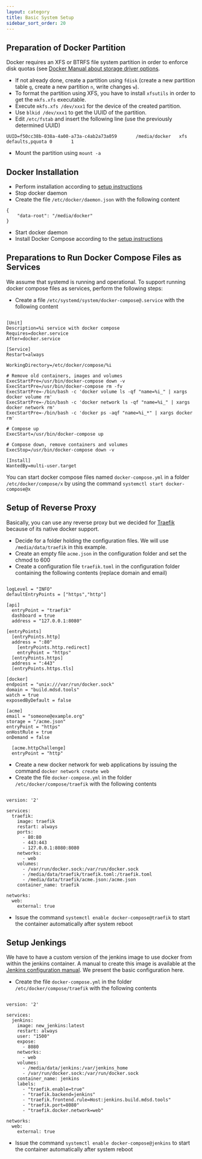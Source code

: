 ```yaml
---
layout: category
title: Basic System Setup
sidebar_sort_order: 20
---
```


## Preparation of Docker Partition

Docker requires an XFS or BTRFS file system partition in order to enforce disk quotas (see [Docker Manual about storage driver options](https://docs.docker.com/engine/reference/commandline/run/).
* If not already done, create a partition using `fdisk` (create a new partition table `g`, create a new partition `n`, write changes `w`).
* To format the partition using XFS, you have to install `xfsutils` in order to get the `mkfs.xfs` executable.
* Execute `mkfs.xfs /dev/xxx1` for the device of the created partition.
* Use `blkid /dev/xxx1` to get the UUID of the partition.
* Edit `/etc/fstab` and insert the following line (use the previously determined UUID)
```shell
UUID=f50cc38b-038a-4a00-a73a-c4ab2a73a059       /media/docker   xfs     defaults,pquota 0       1
```
* Mount the partition using `mount -a`

## Docker Installation

* Perform installation according to [setup instructions](https://docs.docker.com/install/)
* Stop docker daemon
* Create the file `/etc/docker/daemon.json` with the following content
```shell
{
	"data-root": "/media/docker"
}
```
* Start docker daemon
* Install Docker Compose according to the [setup instructions](https://docs.docker.com/compose/install/)

## Preparations to Run Docker Compose Files as Services

We assume that systemd is running and operational. To support running docker compose files as services, perform the following steps:

* Create a file `/etc/systemd/system/docker-compose@.service` with the following content
```shell

[Unit]
Description=%i service with docker compose
Requires=docker.service
After=docker.service

[Service]
Restart=always

WorkingDirectory=/etc/docker/compose/%i

# Remove old containers, images and volumes
ExecStartPre=/usr/bin/docker-compose down -v
ExecStartPre=/usr/bin/docker-compose rm -fv
ExecStartPre=-/bin/bash -c 'docker volume ls -qf "name=%i_" | xargs docker volume rm'
ExecStartPre=-/bin/bash -c 'docker network ls -qf "name=%i_" | xargs docker network rm'
ExecStartPre=-/bin/bash -c 'docker ps -aqf "name=%i_*" | xargs docker rm'

# Compose up
ExecStart=/usr/bin/docker-compose up

# Compose down, remove containers and volumes
ExecStop=/usr/bin/docker-compose down -v

[Install]
WantedBy=multi-user.target
```

You can start docker compose files named `docker-compose.yml` in a folder `/etc/docker/compose/x` by using the command `systemctl start docker-compose@x`

## Setup of Reverse Proxy

Basically, you can use any reverse proxy but we decided for [Traefik](https://traefik.io/) because of its native docker support.

* Decide for a folder holding the configuration files. We will use `/media/data/traefik` in this example.
* Create an empty file `acme.json` in the configuration folder and set the chmod to 600
* Create a configuration file `traefik.toml` in the configuration folder containing the following contents (replace domain and email)
```shell

logLevel = "INFO"
defaultEntryPoints = ["https","http"]

[api]
  entryPoint = "traefik"
  dashboard = true
  address = "127.0.0.1:8080"

[entryPoints]
  [entryPoints.http]
  address = ":80"
    [entryPoints.http.redirect]
    entryPoint = "https"
  [entryPoints.https]
  address = ":443"
  [entryPoints.https.tls]

[docker]
endpoint = "unix:///var/run/docker.sock"
domain = "build.mdsd.tools"
watch = true
exposedByDefault = false

[acme]
email = "someone@example.org"
storage = "/acme.json"
entryPoint = "https"
onHostRule = true
onDemand = false

  [acme.httpChallenge]
  entryPoint = "http"
```
* Create a new docker network for web applications by issuing the command `docker network create web`
* Create the file `docker-compose.yml` in the folder `/etc/docker/compose/traefik` with the following contents
```shell

version: '2'

services:
  traefik:
    image: traefik
    restart: always
    ports:
      - 80:80
      - 443:443
      - 127.0.0.1:8080:8080
    networks:
      - web
    volumes:
      - /var/run/docker.sock:/var/run/docker.sock
      - /media/data/traefik/traefik.toml:/traefik.toml
      - /media/data/traefik/acme.json:/acme.json
    container_name: traefik

networks:
  web:
    external: true
```
* Issue the command `systemctl enable docker-compose@traefik` to start the container automatically after system reboot

## Setup Jenkings

We have to have a custom version of the jenkins image to use docker from within the jenkins container. A manual to create this image is available at the [Jenkins configuration manual](docker). We present the basic configuration here.

* Create the file `docker-compose.yml` in the folder `/etc/docker/compose/traefik` with the following contents
```shell

version: '2'

services:
  jenkins:
    image: new_jenkins:latest
    restart: always
    user: "1500"
    expose:
      - 8080
    networks:
      - web
    volumes:
      - /media/data/jenkins:/var/jenkins_home
      - /var/run/docker.sock:/var/run/docker.sock
    container_name: jenkins
    labels:
      - "traefik.enable=true"
      - "traefik.backend=jenkins"
      - "traefik.frontend.rule=Host:jenkins.build.mdsd.tools"
      - "traefik.port=8080"
      - "traefik.docker.network=web"

networks:
  web:
    external: true
```
* Issue the command `systemctl enable docker-compose@jenkins` to start the container automatically after system reboot
